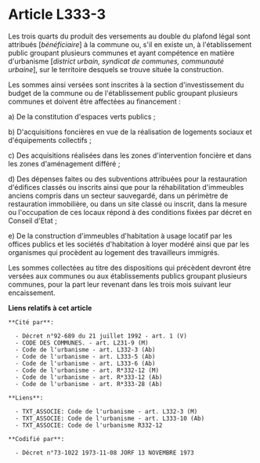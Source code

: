 # Article L333-3

Les trois quarts du produit des versements au double du plafond légal sont attribués [*bénéficiaire*] à la commune ou, s'il
en existe un, à l'établissement public groupant plusieurs communes et ayant compétence en matière d'urbanisme [*district
urbain, syndicat de communes, communauté urbaine*], sur le territoire desquels se trouve située la construction.

Les sommes ainsi versées sont inscrites à la section d'investissement du budget de la commune ou de l'établissement public
groupant plusieurs communes et doivent être affectées au financement :

a) De la constitution d'espaces verts publics ;

b) D'acquisitions foncières en vue de la réalisation de logements sociaux et d'équipements collectifs ;

c) Des acquisitions réalisées dans les zones d'intervention foncière et dans les zones d'aménagement différé ;

d) Des dépenses faites ou des subventions attribuées pour la restauration d'édifices classés ou inscrits ainsi que pour la
réhabilitation d'immeubles anciens compris dans un secteur sauvegardé, dans un périmètre de restauration immobilière, ou dans
un site classé ou inscrit, dans la mesure ou l'occupation de ces locaux répond à des conditions fixées par décret en Conseil
d'Etat ;

e) De la construction d'immeubles d'habitation à usage locatif par les offices publics et les sociétés d'habitation à loyer
modéré ainsi que par les organismes qui procèdent au logement des travailleurs immigrés.

Les sommes collectées au titre des dispositions qui précèdent devront être versées aux communes ou aux établissements publics
groupant plusieurs communes, pour la part leur revenant dans les trois mois suivant leur encaissement.

**Liens relatifs à cet article**

	**Cité par**:

	  - Décret n°92-689 du 21 juillet 1992 - art. 1 (V)
	  - CODE DES COMMUNES. - art. L231-9 (M)
	  - Code de l'urbanisme - art. L332-3 (Ab)
	  - Code de l'urbanisme - art. L333-5 (Ab)
	  - Code de l'urbanisme - art. L333-6 (Ab)
	  - Code de l'urbanisme - art. R*332-12 (M)
	  - Code de l'urbanisme - art. R*333-12 (Ab)
	  - Code de l'urbanisme - art. R*333-28 (Ab)

	**Liens**:

	  - TXT_ASSOCIE: Code de l'urbanisme - art. L332-3 (M)
	  - TXT_ASSOCIE: Code de l'urbanisme - art. L333-10 (Ab)
	  - TXT_ASSOCIE: Code de l'urbanisme R332-12

	**Codifié par**:

	  - Décret n°73-1022 1973-11-08 JORF 13 NOVEMBRE 1973
